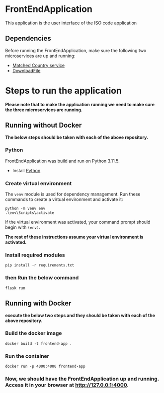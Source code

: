 # FrontEndApplication
This application is the user interface of the ISO code application

## Dependencies

Before running the FrontEndApplication, make sure the following two microservices are up and running:

* [Matched Country service](https://github.com/mkdadche/MatchedCountriesApplication)
* [DownloadFile](https://github.com/mkdadche/DownloadFileApplication)

# Steps to run the application
**Please note that to make the application running we need to make sure the three microservices are running.**
## Running without Docker
**The below steps should be taken with each of the above repository.**
### Python

FrontEndApplication was build and run on Python 3.11.5.

* Install [Python](https://www.python.org/downloads/)

### Create virtual environment

The `venv` module is used for dependency management. Run these commands to create a virtual environment and activate it:

```
python -m venv env
.\env\Scripts\activate
```

If the virtual environment was activated, your command prompt should begin with `(env)`.

**The rest of these instructions assume your virtual environment is activated.**

### Install required modules

```
pip install -r requirements.txt
```

### then Run the below command
```
flask run
```

## Running with Docker
**execute the below two steps and they should be taken with each of the above repository.**
### Build the docker image
```
docker build -t frontend-app .
```

### Run the container
```
docker run -p 4000:4000 frontend-app
```

### Now, we should have the FrontEndApplication up and running. Access it in your browser at http://127.0.0.1:4000.